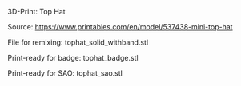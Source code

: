 3D-Print: Top Hat

Source: https://www.printables.com/en/model/537438-mini-top-hat

File for remixing: tophat_solid_withband.stl

Print-ready for badge: tophat_badge.stl

Print-ready for SAO: tophat_sao.stl
